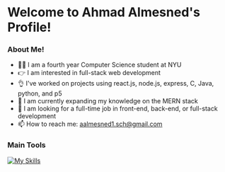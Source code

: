 # Welcome to Ahmad Almesned's Profile!

### About Me!
- 👨‍🎓 I am a fourth year Computer Science student at NYU  
- :point_right: I am interested in full-stack web development  
- :ok_hand: I've worked on projects using react.js, node.js, express, C, Java, python, and p5 
- :seedling: I am currently expanding my knowledge on the MERN stack 
- :mag_right: I am looking for a full-time job in front-end, back-end, or full-stack development 
- 📫 How to reach me: aalmesned1.sch@gmail.com 




### Main Tools
[![My Skills](https://skillicons.dev/icons?i=js,html,css,react,nodejs,py,express,mongodb)](https://skillicons.dev)







<!---
Ahmadhcs/Ahmadhcs is a ✨ special ✨ repository because its `README.md` (this file) appears on your GitHub profile.
You can click the Preview link to take a look at your changes.
--->

